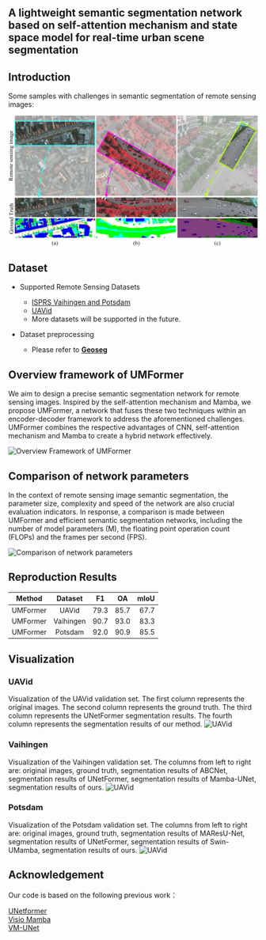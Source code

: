 ## A lightweight semantic segmentation network based on self-attention mechanism and state space model for real-time urban scene segmentation

## Introduction

Some samples with challenges in semantic segmentation of remote sensing images:

![Introduction](/Image/introduction.jpg)

## Dataset

- Supported Remote Sensing Datasets
  - [ISPRS Vaihingen and Potsdam](https://www.isprs.org/education/benchmarks/UrbanSemLab/default.aspx) 
  - [UAVid](https://uavid.nl/)
  - More datasets will be supported in the future.
  
- Dataset preprocessing
  - Please refer to [**Geoseg**](https://github.com/WangLibo1995/GeoSeg)

## Overview framework of UMFormer

We aim to design a precise semantic segmentation network for remote sensing images. Inspired by the self-attention mechanism and Mamba, we propose UMFormer, a network that fuses these two techniques within an encoder-decoder framework to address the aforementioned challenges. UMFormer combines the respective advantages of CNN, self-attention mechanism and Mamba to create a hybrid network effectively.

![Overview Framework of UMFormer](/Image/UMFormer.jpg)


## Comparison of network parameters

In the context of remote sensing image semantic segmentation, the parameter size, complexity and speed of the network are also crucial evaluation indicators. In response, a comparison is made between UMFormer and efficient semantic segmentation networks, including the number of model parameters (M), the floating point operation count (FLOPs) and the frames per second (FPS).

![Comparison of network parameters](/Image/Comparison-of-network-parameters.jpg)

## Reproduction Results
|   Method   |  Dataset  |  F1  |  OA  | mIoU |
|:----------:|:---------:|:----:|:----:|-----:|
|  UMFormer  |   UAVid   | 79.3 | 85.7 | 67.7 |
|  UMFormer  | Vaihingen | 90.7 | 93.0 | 83.3 |
|  UMFormer  |  Potsdam  | 92.0 | 90.9 | 85.5 |


## Visualization

### UAVid
Visualization of the UAVid validation set. The first column represents the original images. The second column represents the ground truth. The third column represents the UNetFormer segmentation results. The fourth column represents the segmentation results of our method.
![UAVid](/Image/uavid.jpg)

### Vaihingen
Visualization of the Vaihingen validation set. The columns from left to right are: original images, ground truth, segmentation results of ABCNet, segmentation results of UNetFormer, segmentation results of Mamba-UNet, segmentation results of ours.
![UAVid](/Image/vaihingen.jpg)

### Potsdam
Visualization of the Potsdam validation set. The columns from left to right are: original images, ground truth, segmentation results of MAResU-Net, segmentation results of UNetFormer, segmentation results of Swin-UMamba, segmentation results of ours.
![UAVid](/Image/potsdam.jpg)

## Acknowledgement

Our code is based on the following previous work：  

[UNetformer](https://github.com/WangLibo1995/GeoSeg)  
[Visio Mamba](https://github.com/hustvl/Vim)  
[VM-UNet](https://github.com/JCruan519/VM-UNet/tree/main)

